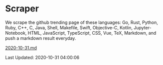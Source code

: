 # Scraper

We scrape the github trending page of these languages: Go, Rust, Python, Ruby, C++, C, Java, Shell, Makefile, Swift, Objective-C, Kotlin, Jupyter-Notebook, HTML, JavaScript, TypeScript, CSS, Vue, TeX, Markdown, and push a markdown result everyday.

[2020-10-31.md](https://github.com/yangwenmai/github-trending-backup/blob/master/2020-10-31.md)

Last Updated: 2020-10-31 04:00:06